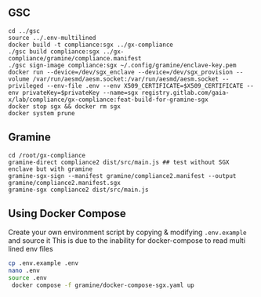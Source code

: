 ## GSC

```shell
cd ../gsc
source ../.env-multilined
docker build -t compliance:sgx ../gx-compliance
./gsc build compliance:sgx ../gx-compliance/gramine/compliance.manifest
./gsc sign-image compliance:sgx ~/.config/gramine/enclave-key.pem
docker run --device=/dev/sgx_enclave --device=/dev/sgx_provision --volume /var/run/aesmd/aesm.socket:/var/run/aesmd/aesm.socket --privileged --env-file .env --env X509_CERTIFICATE=$X509_CERTIFICATE --env privateKey=$privateKey --name=sgx registry.gitlab.com/gaia-x/lab/compliance/gx-compliance:feat-build-for-gramine-sgx
docker stop sgx && docker rm sgx
docker system prune 
```

## Gramine

```shell
cd /root/gx-compliance
gramine-direct compliance2 dist/src/main.js ## test without SGX enclave but with gramine
gramine-sgx-sign --manifest gramine/compliance2.manifest --output gramine/compliance2.manifest.sgx
gramine-sgx compliance2 dist/src/main.js
```

## Using Docker Compose

Create your own environment script by copying & modifying `.env.example` and source it
This is due to the inability for docker-compose to read multi lined env files

```bash
cp .env.example .env
nano .env
source .env
 docker compose -f gramine/docker-compose-sgx.yaml up
 ```